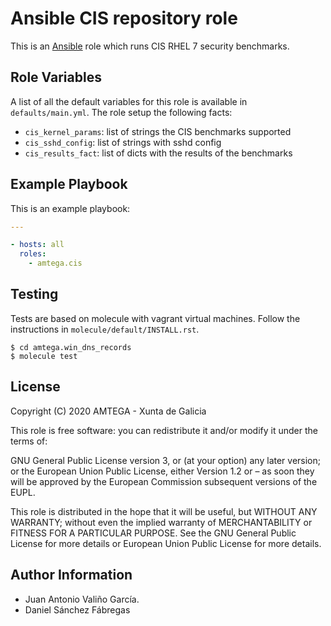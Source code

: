 # Ansible CIS repository role

This is an [Ansible](http://www.ansible.com) role which runs CIS RHEL 7 security benchmarks.

## Role Variables

A list of all the default variables for this role is available in `defaults/main.yml`. The role setup the following facts:

- `cis_kernel_params`: list of strings the CIS benchmarks supported
- `cis_sshd_config`: list of strings with sshd config
- `cis_results_fact`: list of dicts with the results of the benchmarks

## Example Playbook

This is an example playbook:

```yaml
---

- hosts: all
  roles:
    - amtega.cis
```

## Testing

Tests are based on molecule with vagrant virtual machines. Follow the instructions in `molecule/default/INSTALL.rst`.

```shell
$ cd amtega.win_dns_records
$ molecule test
```

## License

Copyright (C) 2020 AMTEGA - Xunta de Galicia

This role is free software: you can redistribute it and/or modify it under the terms of:

GNU General Public License version 3, or (at your option) any later version; or the European Union Public License, either Version 1.2 or – as soon they will be approved by the European Commission ­subsequent versions of the EUPL.

This role is distributed in the hope that it will be useful, but WITHOUT ANY WARRANTY; without even the implied warranty of MERCHANTABILITY or FITNESS FOR A PARTICULAR PURPOSE.  See the GNU General Public License for more details or European Union Public License for more details.

## Author Information

- Juan Antonio Valiño García.
- Daniel Sánchez Fábregas
